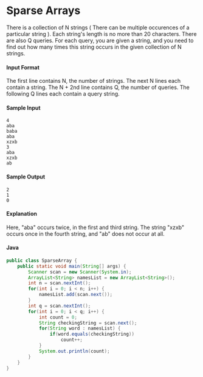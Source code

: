 # Sparse Arrays
There is a collection of N strings ( There can be multiple occurences of a particular string ). Each string's length is no more than 20 characters. There are also Q queries. For each query, you are given a string, and you need to find out how many times this string occurs in the given collection of N strings.

#### Input Format
The first line contains N, the number of strings.
The next N lines each contain a string.
The N + 2nd line contains Q, the number of queries.
The following Q lines each contain a query string.

#### Sample Input
```
4
aba
baba
aba
xzxb
3
aba
xzxb
ab
```
#### Sample Output
```
2
1
0
```
#### Explanation
Here, "aba" occurs twice, in the first and third string. The string "xzxb" occurs once in the fourth string, and "ab" does not occur at all.

#### Java
```java
public class SparseArray {
    public static void main(String[] args) {
        Scanner scan = new Scanner(System.in);
        ArrayList<String> namesList = new ArrayList<String>();
        int n = scan.nextInt();
        for(int i = 0; i < n; i++) {
            namesList.add(scan.next());
        }
        int q = scan.nextInt();
        for(int i = 0; i < q; i++) {
            int count = 0;
            String checkingString = scan.next();
            for(String word : namesList) {
                if(word.equals(checkingString))
                    count++;
            }
            System.out.println(count);
        }
    }
}

```
